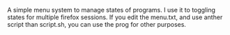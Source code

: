 A simple menu system to manage states of programs. 
I use it to toggling states for multiple firefox sessions. 
If you edit the menu.txt, and use anther script than script.sh, you can use the prog for other purposes.
